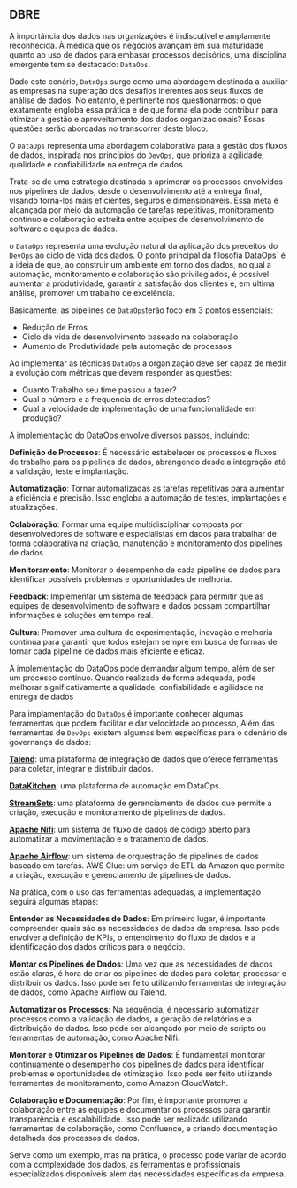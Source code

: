 DBRE
------------------

A importância dos dados nas organizações é indiscutível e amplamente reconhecida. À medida que  os negócios avançam em sua maturidade quanto ao uso de dados para embasar processos decisórios, uma disciplina emergente tem se destacado: `DataOps`.

Dado este cenário, `DataOps` surge como uma abordagem destinada a auxiliar as empresas na superação dos desafios inerentes aos seus fluxos de análise de dados. No entanto, é pertinente nos questionarmos: o que exatamente engloba essa prática e de que forma  ela pode contribuir para otimizar a gestão e aproveitamento dos dados organizacionais? Essas questões serão abordadas no transcorrer deste bloco.

O `DataOps` representa uma abordagem colaborativa para a gestão dos fluxos de dados, inspirada nos princípios do `DevOps`, que prioriza a agilidade, qualidade e confiabilidade na entrega de dados.

Trata-se de uma estratégia destinada a aprimorar os processos envolvidos nos pipelines de dados, desde o desenvolvimento até a entrega final, visando torná-los mais eficientes, seguros e dimensionáveis. Essa meta é alcançada por meio da automação de tarefas repetitivas, monitoramento contínuo e colaboração estreita entre equipes de desenvolvimento de software e equipes de dados.

o `DataOps` representa uma evolução natural da aplicação dos preceitos do `DevOps` ao ciclo de vida dos dados. O ponto principal da filosofia  DataOps` é a ideia de que, ao construir um ambiente em torno dos dados, no qual a automação, monitoramento e colaboração são privilegiados, é possível aumentar a produtividade, garantir a satisfação dos clientes e, em última análise, promover um trabalho de excelência.

Basicamente, as pipelines de `DataOps`terão foco em 3 pontos essenciais:

* Redução de Erros
* Ciclo de vida de desenvolvimento baseado na colaboração
* Aumento de Produtividade pela automação de processos

Ao implementar as técnicas `DataOps` a organização deve ser capaz de medir a evolução com métricas que devem responder as questões:

* Quanto Trabalho seu time passou a fazer?
* Qual o número e a frequencia de erros detectados?
* Qual a velocidade de implementação de uma funcionalidade em produção?

A implementação do DataOps envolve diversos passos, incluindo:

**Definição de Processos**: É necessário estabelecer os processos e fluxos de trabalho para os pipelines de dados, abrangendo desde a integração até a validação, teste e implantação.

**Automatização**: Tornar automatizadas as tarefas repetitivas para aumentar a eficiência e precisão. Isso engloba a automação de testes, implantações e atualizações.

**Colaboração**: Formar uma equipe multidisciplinar composta por desenvolvedores de software e especialistas em dados para trabalhar de forma colaborativa na criação, manutenção e monitoramento dos pipelines de dados.

**Monitoramento**: Monitorar o desempenho de cada pipeline de dados para identificar possíveis problemas e oportunidades de melhoria.

**Feedback**: Implementar um sistema de feedback para permitir que as equipes de desenvolvimento de software e dados possam compartilhar informações e soluções em tempo real.

**Cultura**: Promover uma cultura de experimentação, inovação e melhoria contínua para garantir que todos estejam sempre em busca de formas de tornar cada pipeline de dados mais eficiente e eficaz.

A implementação do DataOps pode demandar algum tempo, além de ser um processo contínuo. Quando realizada de forma adequada, pode melhorar significativamente a qualidade, confiabilidade e agilidade na entrega de dados

Para implamentação do `DataOps` é importante conhecer algumas ferramentas que podem facilitar e dar velocidade ao processo, Além das ferramentas de `DevOps` existem algumas bem específicas para o cdenário de governança de dados:

[**Talend**](https://www.talend.com/): uma plataforma de integração de dados que oferece ferramentas para coletar, integrar e distribuir dados.

[**DataKitchen**](https://datakitchen.io/): uma plataforma de automação em DataOps.

[**StreamSets**](https://streamsets.com/): uma plataforma de gerenciamento de dados que permite a criação, execução e monitoramento de pipelines de dados.

[**Apache Nifi**](https://nifi.apache.org/): um sistema de fluxo de dados de código aberto para automatizar a movimentação e o tratamento de dados.

[**Apache Airflow**](https://airflow.apache.org/): um sistema de orquestração de pipelines de dados baseado em tarefas.
AWS Glue: um serviço de ETL da Amazon que permite a criação, execução e gerenciamento de pipelines de dados.

Na prática, com o uso das ferramentas adequadas, a implementação seguirá algumas etapas: 

**Entender as Necessidades de Dados**: Em primeiro lugar, é importante compreender quais são as necessidades de dados da empresa. Isso pode envolver a definição de KPIs, o entendimento do fluxo de dados e a identificação dos dados críticos para o negócio.

**Montar os Pipelines de Dados**: Uma vez que as necessidades de dados estão claras, é hora de criar os pipelines de dados para coletar, processar e distribuir os dados. Isso pode ser feito utilizando ferramentas de integração de dados, como Apache Airflow ou Talend.

**Automatizar os Processos**: Na sequência, é necessário automatizar processos como a validação de dados, a geração de relatórios e a distribuição de dados. Isso pode ser alcançado por meio de scripts ou ferramentas de automação, como Apache Nifi.

**Monitorar e Otimizar os Pipelines de Dados**: É fundamental monitorar continuamente o desempenho dos pipelines de dados para identificar problemas e oportunidades de otimização. Isso pode ser feito utilizando ferramentas de monitoramento, como Amazon CloudWatch.

**Colaboração e Documentação**: Por fim, é importante promover a colaboração entre as equipes e documentar os processos para garantir transparência e escalabilidade. Isso pode ser realizado utilizando ferramentas de colaboração, como Confluence, e criando documentação detalhada dos processos de dados.

Serve como um exemplo, mas na prática, o processo pode variar de acordo com a complexidade dos dados, as ferramentas e profissionais especializados disponíveis além das necessidades específicas da empresa.